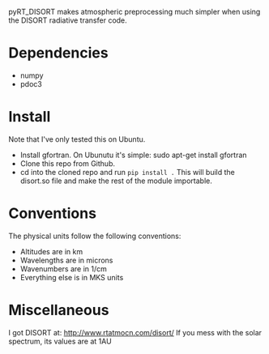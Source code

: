 pyRT_DISORT makes atmospheric preprocessing much simpler when using the DISORT radiative
transfer code. 

Dependencies
============
- numpy
- pdoc3

Install
=======
Note that I've only tested this on Ubuntu.
- Install gfortran. On Ubunutu it's simple: sudo apt-get install gfortran
- Clone this repo from Github.
- cd into the cloned repo and run `pip install .`  This will build the disort.so file 
  and make the rest of the module importable.

Conventions
===========
The physical units follow the following conventions:
- Altitudes are in km
- Wavelengths are in microns
- Wavenumbers are in 1/cm
- Everything else is in MKS units

Miscellaneous
=============
I got DISORT at: http://www.rtatmocn.com/disort/
If you mess with the solar spectrum, its values are at 1AU

